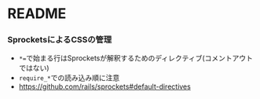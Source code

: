 # README

### SprocketsによるCSSの管理
- `*=`で始まる行はSprocketsが解釈するためのディレクティブ(コメントアウトではない)
- `require_*`での読み込み順に注意
- https://github.com/rails/sprockets#default-directives
